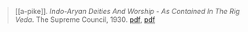 > [[a-pike]]. *Indo-Aryan Deities And Worship - As Contained In The Rig Veda*. The Supreme Council, 1930. [pdf](https://archive.org/details/Indo-aryanDeitiesAndWorship-AsContainedInTheRigVeda), [pdf](a/a-pike1930.pdf)